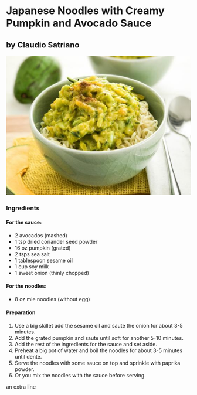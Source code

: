 # Japanese Noodles with Creamy Pumpkin and Avocado Sauce
## by Claudio Satriano

![photo](recipes/japanese_noodles.jpg)

### Ingredients

#### For the sauce:

- 2 avocados (mashed)
- 1 tsp dried coriander seed powder
- 16 oz pumpkin (grated)
- 2 tsps sea salt
- 1 tablespoon sesame oil
- 1 cup soy milk
- 1 sweet onion (thinly chopped)

#### For the noodles:
- 8 oz mie noodles (without egg)


#### Preparation

1. Use a big skillet add the sesame oil and saute the onion for about
  3-5 minutes.
2. Add the grated pumpkin and saute until soft for another 5-10 minutes.
3. Add the rest of the ingredients for the sauce and set aside.
4. Preheat a big pot of water and boil the noodles for about 3-5 minutes
  until dente.
5. Serve the noodles with some sauce on top and sprinkle with paprika
  powder.
6. Or you mix the noodles with the sauce before serving.


an extra line
